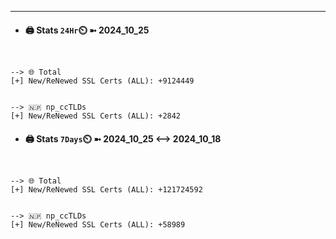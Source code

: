 

---
- #### 🖨️ **Stats** `24Hr`⏲️ ➼ 2024_10_25
```console


--> 🌐 Total
[+] New/ReNewed SSL Certs (ALL): +9124449


--> 🇳🇵 np_ccTLDs
[+] New/ReNewed SSL Certs (ALL): +2842

```

- #### 🖨️ **Stats** `7Days`⏲️ ➼ 2024_10_25 <--> 2024_10_18
```console


--> 🌐 Total
[+] New/ReNewed SSL Certs (ALL): +121724592


--> 🇳🇵 np_ccTLDs
[+] New/ReNewed SSL Certs (ALL): +58989

```

